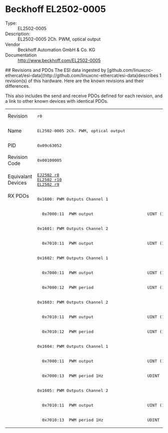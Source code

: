 #  Beckhoff EL2502-0005

<dl>
  <dt>Type:</dt><dd>EL2502-0005</dd>
  <dt>Description:</dt><dd>EL2502-0005 2Ch. PWM, optical output</dd>
  <dt>Vendor</dt><dd>Beckhoff Automation GmbH & Co. KG</dd>
  <dt>Documentation</dt><dd><a href="http://www.beckhoff.com/EL2502-0005">http://www.beckhoff.com/EL2502-0005</a></dd>
</dl>
## Revisions and PDOs
The ESI data ingested by [github.com/linuxcnc-ethercat/esi-data](http://github.com/linuxcnc-ethercat/esi-data)describes 1 revision(s) of this hardware.  Here are the known revisions and their differences.

This also includes the send and receive PDOs defined for each revision, and a link to other known devices with identical PDOs.

<table>
<tr >
<td class="first">Revision</td>
<td ><pre>r0</pre></td>
</tr>
<tr >
<td class="first">Name</td>
<td ><pre>EL2502-0005 2Ch. PWM, optical output</pre></td>
</tr>
<tr >
<td class="first">PID</td>
<td ><pre>0x09c63052</pre></td>
</tr>
<tr >
<td class="first">Revision Code</td>
<td ><pre>0x00100005</pre></td>
</tr>
<tr >
<td class="first">Equivalant Devices</td>
<td ><pre><a href="EJ2502">EJ2502 r8</a><br/><a href="EL2502">EL2502 r10</a><br/><a href="EL2502">EL2502 r9</a></pre></td>
</tr>
<tr class="rxpdo pdosection">
<td class="first" rowspan=16 valign=top>RX PDOs</td>
<td><pre>0x1600: PWM Outputs Channel 1</pre></td>
<td></td>
</tr>
<tr class="rxpdo">
<td ><pre>  0x7000:11  PWM output                      UINT (16 bits)</pre></td>
</tr>
<tr class="rxpdo pdosection">
<td ><pre>0x1601: PWM Outputs Channel 2</pre></td>
</tr>
<tr class="rxpdo">
<td ><pre>  0x7010:11  PWM output                      UINT (16 bits)</pre></td>
</tr>
<tr class="rxpdo pdosection">
<td ><pre>0x1602: PWM Outputs Channel 1</pre></td>
</tr>
<tr class="rxpdo">
<td ><pre>  0x7000:11  PWM output                      UINT (16 bits)</pre></td>
</tr>
<tr class="rxpdo">
<td ><pre>  0x7000:12  PWM period                      UINT (16 bits)</pre></td>
</tr>
<tr class="rxpdo pdosection">
<td ><pre>0x1603: PWM Outputs Channel 2</pre></td>
</tr>
<tr class="rxpdo">
<td ><pre>  0x7010:11  PWM output                      UINT (16 bits)</pre></td>
</tr>
<tr class="rxpdo">
<td ><pre>  0x7010:12  PWM period                      UINT (16 bits)</pre></td>
</tr>
<tr class="rxpdo pdosection">
<td ><pre>0x1604: PWM Outputs Channel 1</pre></td>
</tr>
<tr class="rxpdo">
<td ><pre>  0x7000:11  PWM output                      UINT (16 bits)</pre></td>
</tr>
<tr class="rxpdo">
<td ><pre>  0x7000:13  PWM period 1Hz                  UDINT (32 bits)</pre></td>
</tr>
<tr class="rxpdo pdosection">
<td ><pre>0x1605: PWM Outputs Channel 2</pre></td>
</tr>
<tr class="rxpdo">
<td ><pre>  0x7010:11  PWM output                      UINT (16 bits)</pre></td>
</tr>
<tr class="rxpdo">
<td ><pre>  0x7010:13  PWM period 1Hz                  UDINT (32 bits)</pre></td>
</tr>
</table>
